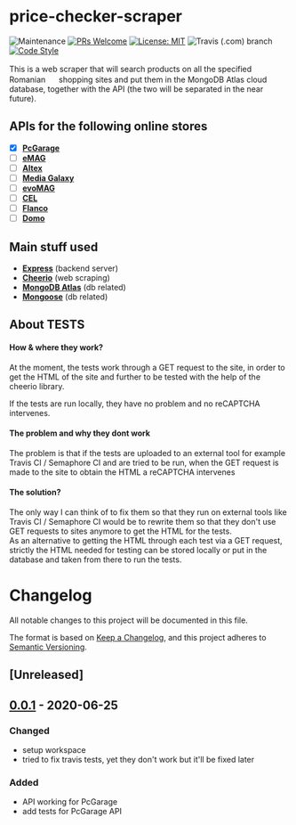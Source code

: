 # price-checker-scraper

![Maintenance](https://img.shields.io/maintenance/yes/2020?style=flat-square)
[![PRs Welcome](https://img.shields.io/badge/PRs-welcome-brightgreen.svg?style=flat-square)](http://makeapullrequest.com)
[![License: MIT](https://img.shields.io/badge/License-MIT-yellow.svg?style=flat-square)](https://github.com/octavian-regatun/price-checker-backend/blob/master/LICENSE.md)
![Travis (.com) branch](https://img.shields.io/travis/com/octavian-regatun/price-checker-backend/master?style=flat-square)
[![Code Style](https://badgen.net/badge/code%20style/airbnb/ff5a5f?icon=airbnb)](https://github.com/airbnb/javascript)

This is a web scraper that will search products on all the specified <img src="https://upload.wikimedia.org/wikipedia/commons/thumb/7/73/Flag_of_Romania.svg/1200px-Flag_of_Romania.svg.png" width="16"> Romanian <img src="https://upload.wikimedia.org/wikipedia/commons/thumb/7/73/Flag_of_Romania.svg/1200px-Flag_of_Romania.svg.png" width="16"> shopping sites and put them in the MongoDB Atlas cloud database, together with the API (the two will be separated in the near future).

## APIs for the following online stores
- [x] **[PcGarage](https://www.pcgarage.ro/)**
- [ ] **[eMAG](https://www.emag.ro/)**
- [ ] **[Altex](https://altex.ro/)**
- [ ] **[Media Galaxy](https://mediagalaxy.ro/)**
- [ ] **[evoMAG](https://evomag.ro/)**
- [ ] **[CEL](https://cel.ro/)**
- [ ] **[Flanco](https://flanco.ro/)**
- [ ] **[Domo](https://domo.ro/)**

## Main stuff used
- **[Express](https://www.npmjs.com/package/express)** (backend server)
- **[Cheerio](https://www.npmjs.com/package/cheerio)** (web scraping)
- **[MongoDB Atlas](https://www.mongodb.com/cloud/atlas)** (db related)
- **[Mongoose](https://www.npmjs.com/package/mongoose)** (db related)

## About TESTS

#### How & where they work?

At the moment, the tests work through a GET request to the site, in order to get the HTML of the site and further to be tested with the help of the cheerio library.

If the tests are run locally, they have no problem and no reCAPTCHA intervenes. 

#### The problem and why they dont work

The problem is that if the tests are uploaded to an external tool for example Travis CI / Semaphore CI and are tried to be run, when the GET request is made to the site to obtain the HTML a reCAPTCHA intervenes

#### The solution?

The only way I can think of to fix them so that they run on external tools like Travis CI / Semaphore CI would be to rewrite them so that they don't use GET requests to sites anymore to get the HTML for the tests.  
As an alternative to getting the HTML through each test via a GET request, strictly the HTML needed for testing can be stored locally or put in the database and taken from there to run the tests.

# Changelog
All notable changes to this project will be documented in this file.

The format is based on [Keep a Changelog](https://keepachangelog.com/en/1.0.0/),
and this project adheres to [Semantic Versioning](https://semver.org/spec/v2.0.0.html).

## [Unreleased]

## [0.0.1] - 2020-06-25

### Changed 
- setup workspace
- tried to fix travis tests, yet they don't work but it'll be fixed later

### Added
- API working for PcGarage
- add tests for PcGarage API

[0.0.1]: https://github.com/octavian-regatun/price-checker-scraper/commit/38fc3763f9d7802aa73a7dfbb58c3d09d8ffa826
